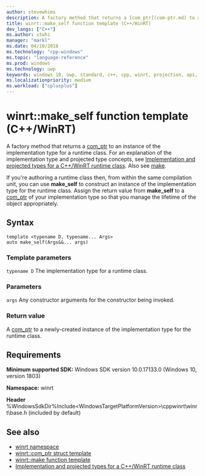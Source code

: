 ```yaml
---
author: stevewhims
description: A factory method that returns a [com_ptr](com-ptr.md) to an instance of the implementation type for a runtime class.
title: winrt::make_self function template (C++/WinRT)
dev_langs: ["C++"]
ms.author: stwhi
manager: "markl"
ms.date: 04/10/2018
ms.technology: "cpp-windows"
ms.topic: "language-reference"
ms.prod: windows
ms.technology: uwp
keywords: windows 10, uwp, standard, c++, cpp, winrt, projection, api, reference, construct, instantiate, implementation
ms.localizationpriority: medium
ms.workload: ["cplusplus"]
---
```


# winrt::make_self function template (C++/WinRT)
A factory method that returns a [com_ptr](com-ptr.md) to an instance of the implementation type for a runtime class. For an explanation of the implementation type and projected type concepts, see [Implementation and projected types for a C++/WinRT runtime class](/windows/uwp/cpp-and-winrt-apis/ctors-runtimeclass-activation). Also see [make](make.md).

If you're authoring a runtime class then, from within the same compilation unit, you can use **make_self** to construct an instance of the implementation type for the runtime class. Assign the return value from **make_self** to a [com_ptr](com-ptr.md) of your implementation type so that you manage the lifetime of the object appropriately.

## Syntax
```cppwinrt
template <typename D, typename... Args>
auto make_self(Args&&... args)
```

### Template parameters
`typename D`
The implementation type for a runtime class.

### Parameters
`args`
Any constructor arguments for the constructor being invoked.

### Return value 
A [com_ptr](com-ptr.md) to a newly-created instance of the implementation type for the runtime class.

## Requirements
**Minimum supported SDK:** Windows SDK version 10.0.17133.0 (Windows 10, version 1803)

**Namespace:** winrt

**Header** %WindowsSdkDir%Include\<WindowsTargetPlatformVersion>\cppwinrt\winrt\base.h (included by default)

## See also 
* [winrt namespace](winrt.md)
* [winrt::com_ptr struct template](com-ptr.md)
* [winrt::make function template](make.md)
* [Implementation and projected types for a C++/WinRT runtime class](/windows/uwp/cpp-and-winrt-apis/ctors-runtimeclass-activation)
